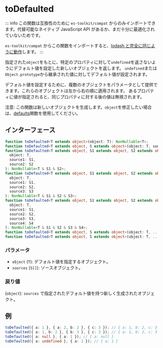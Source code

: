 # toDefaulted

::: info
この関数は互換性のために `es-toolkit/compat` からのみインポートできます。代替可能なネイティブ JavaScript API があるか、まだ十分に最適化されていないためです。

`es-toolkit/compat` からこの関数をインポートすると、[lodash と完全に同じように動作](../../../compatibility.md)します。
:::

指定された`object`をもとに、特定のプロパティに対して`undefined`を返さないようにデフォルト値を設定した新しいオブジェクトを返します。
`undefined`または`Object.prototype`から継承された値に対してデフォルト値が設定されます。

デフォルト値を設定するために、複数のオブジェクトをパラメータとして提供できます。これらのオブジェクトは左から右の順に適用されます。
あるプロパティに値が指定されると、同じプロパティに対する後の値は無視されます。

注意: この関数は新しいオブジェクトを生成します。`object`を修正したい場合は、[defaults](./defaults.md)関数を使用してください。

## インターフェース

```typescript
function toDefaulted<T extends object>(object: T): NonNullable<T>;
function toDefaulted<T extends object, S extends object>(object: T, source: S): NonNullable<T & S>;
function toDefaulted<T extends object, S1 extends object, S2 extends object>(
  object: T,
  source1: S1,
  source2: S2
): NonNullable<T & S1 & S2>;
function toDefaulted<T extends object, S1 extends object, S2 extends object, S3 extends object>(
  object: T,
  source1: S1,
  source2: S2,
  source3: S3
): NonNullable<T & S1 & S2 & S3>;
function toDefaulted<T extends object, S1 extends object, S2 extends object, S3 extends object, S4 extends object>(
  object: T,
  source1: S1,
  source2: S2,
  source3: S3,
  source4: S4
): NonNullable<T & S1 & S2 & S3 & S4>;
function toDefaulted<T extends object, S extends object>(object: T, ...sources: S[]): object;
function toDefaulted<T extends object, S extends object>(object: T, ...sources: S[]): object;
```

### パラメータ

- `object` (`T`): デフォルト値を指定するオブジェクト。
- `sources` (`S[]`): ソースオブジェクト。

### 戻り値

(`object`): `sources` で指定されたデフォルト値を持つ新しく生成されたオブジェクト。

## 例

```typescript
toDefaulted({ a: 1 }, { a: 2, b: 2 }, { c: 3 }); // { a: 1, b: 2, c: 3 }
toDefaulted({ a: 1, b: 2 }, { b: 3 }, { c: 3 }); // { a: 1, b: 2, c: 3 }
toDefaulted({ a: null }, { a: 1 }); // { a: null }
toDefaulted({ a: undefined }, { a: 1 }); // { a: 1 }
```
